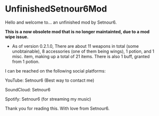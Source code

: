 # UnfinishedSetnour6Mod
Hello and welcome to... an unfinished mod by Setnour6.

**This is a now obsolete mod that is no longer maintainted, due to a mod wipe issue.**

- As of version 0.2.1.0, There are about 11 weapons in total (some unobtainable), 8 accessories (one of them being wings), 1 potion, and 1 misc. item, making up a total of 21 items.
There is also 1 buff, granted from 1 potion.

I can be reached on the following social platforms:

YouTube: Setnour6 (Best way to contact me)

SoundCloud: Setnour6

Spotify: Setnour6 (for streaming my music)

Thank you for reading this.
With love from Setnour6.
